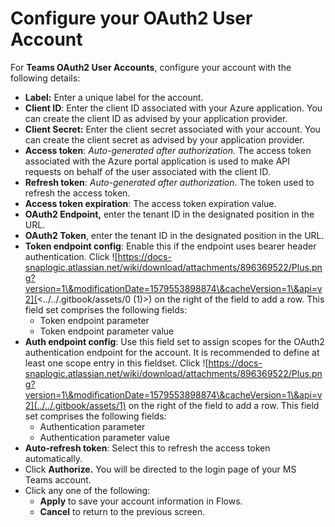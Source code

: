 # Configure your OAuth2 User Account

For **Teams OAuth2 User Accounts**, configure your account with the following details:

* **Label:** Enter a unique label for the account.
* **Client ID**: Enter the client ID associated with your Azure application. You can create the client ID as advised by your application provider.
* **Client Secret:** Enter the client secret associated with your account. You can create the client secret as advised by your application provider.
* **Access token**: _Auto-generated after authorization._ The access token associated with the Azure portal application is used to make API requests on behalf of the user associated with the client ID.
* **Refresh token**: _Auto-generated after authorization_. The token used to refresh the access token.
* **Access token expiration**: The access token expiration value.
* **OAuth2 Endpoint,** enter the tenant ID in the designated position in the URL.
* **OAuth2 Token**, enter the tenant ID in the designated position in the URL.
* **Token endpoint config**: Enable this if the endpoint uses bearer header authentication. Click ![https://docs-snaplogic.atlassian.net/wiki/download/attachments/896369522/Plus.png?version=1\&modificationDate=1579553898874\&cacheVersion=1\&api=v2](<../../.gitbook/assets/0 (1)>) on the right of the field to add a row. This field set comprises the following fields:
  * Token endpoint parameter
  * Token endpoint parameter value
* **Auth endpoint config**: Use this field set to assign scopes for the OAuth2 authentication endpoint for the account. It is recommended to define at least one scope entry in this fieldset. Click ![https://docs-snaplogic.atlassian.net/wiki/download/attachments/896369522/Plus.png?version=1\&modificationDate=1579553898874\&cacheVersion=1\&api=v2](../../.gitbook/assets/1) on the right of the field to add a row. This field set comprises the following fields:
  * Authentication parameter
  * Authentication parameter value
* **Auto-refresh token**: Select this to refresh the access token automatically.
* Click **Authorize.** You will be directed to the login page of your MS Teams account.
* Click any one of the following:
  * **Apply** to save your account information in Flows.
  * **Cancel** to return to the previous screen.
